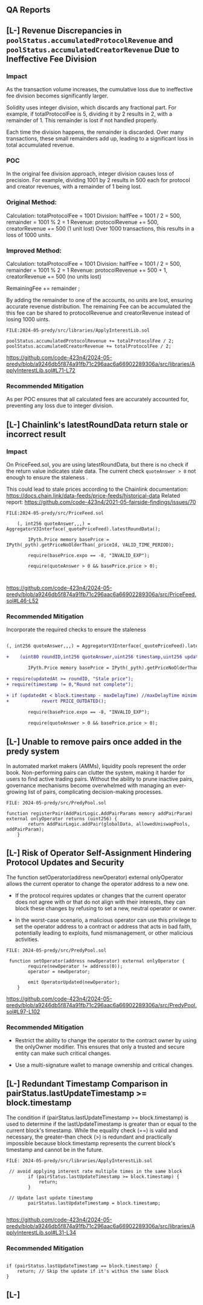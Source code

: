  ## QA Reports

##

## [L-] Revenue Discrepancies in ``poolStatus.accumulatedProtocolRevenue`` and ``poolStatus.accumulatedCreatorRevenue`` Due to Ineffective Fee Division 

### Impact 
As the transaction volume increases, the cumulative loss due to ineffective fee division becomes significantly larger.

Solidity uses integer division, which discards any fractional part. For example, if totalProtocolFee is 5, dividing it by 2 results in 2, with a remainder of 1.
This remainder is lost if not handled properly.

Each time the division happens, the remainder is discarded. Over many transactions, these small remainders add up, leading to a significant loss in total accumulated revenue.

### POC

In the original fee division approach, integer division causes loss of precision. For example, dividing 1001 by 2 results in 500 each for protocol and creator revenues, with a remainder of 1 being lost.

### Original Method:
Calculation: totalProtocolFee = 1001
Division: halfFee = 1001 / 2 = 500, remainder = 1001 % 2 = 1
Revenue: protocolRevenue += 500, creatorRevenue += 500 (1 unit lost)
Over 1000 transactions, this results in a loss of 1000 units.

### Improved Method:
Calculation: totalProtocolFee = 1001
Division: halfFee = 1001 / 2 = 500, remainder = 1001 % 2 = 1
Revenue: protocolRevenue += 500 + 1, creatorRevenue += 500 (no units lost)

RemainingFee += remainder ;

By adding the remainder to one of the accounts, no units are lost, ensuring accurate revenue distribution. The remaining Fee can be accumulated the this fee can be shared to  protocolRevenue and creatorRevenue instead of losing 1000 uints.


```solidity
FILE:2024-05-predy/src/libraries/ApplyInterestLib.sol

poolStatus.accumulatedProtocolRevenue += totalProtocolFee / 2;
poolStatus.accumulatedCreatorRevenue += totalProtocolFee / 2;

```
https://github.com/code-423n4/2024-05-predy/blob/a9246db5f874a91fb71c296aac6a66902289306a/src/libraries/ApplyInterestLib.sol#L71-L72

### Recommended Mitigation
As per POC ensures that all calculated fees are accurately accounted for, preventing any loss due to integer division. 

##

## [L-] Chainlink's latestRoundData return stale or incorrect result

### Impact

On PriceFeed.sol, you are using latestRoundData, but there is no check if the return value indicates stale data. The current check ``quoteAnswer > 0`` not enough to ensure the staleness . 

This could lead to stale prices according to the Chainlink documentation: https://docs.chain.link/data-feeds/price-feeds/historical-data Related report: https://github.com/code-423n4/2021-05-fairside-findings/issues/70

```solidity
FILE:2024-05-predy/src/PriceFeed.sol

    (, int256 quoteAnswer,,,) = AggregatorV3Interface(_quotePriceFeed).latestRoundData();

        IPyth.Price memory basePrice = IPyth(_pyth).getPriceNoOlderThan(_priceId, VALID_TIME_PERIOD);

        require(basePrice.expo == -8, "INVALID_EXP");

        require(quoteAnswer > 0 && basePrice.price > 0);

        

```
https://github.com/code-423n4/2024-05-predy/blob/a9246db5f874a91fb71c296aac6a66902289306a/src/PriceFeed.sol#L46-L52

### Recommended Mitigation
Incorporate the required checks to ensure the staleness 

```diff

(, int256 quoteAnswer,,,) = AggregatorV3Interface(_quotePriceFeed).latestRoundData();

+    (uint80 roundID,int256 quoteAnswer,uint256 timestamp,uint256 updatedAt,) = AggregatorV3Interface(_quotePriceFeed).latestRoundData();

        IPyth.Price memory basePrice = IPyth(_pyth).getPriceNoOlderThan(_priceId, VALID_TIME_PERIOD);

+ require(updatedAt >= roundID, "Stale price");
+ require(timestamp != 0,"Round not complete");

+ if (updatedAt < block.timestamp - maxDelayTime) //maxDelayTime minimum allowed delay 
+            revert PRICE_OUTDATED();
        
        require(basePrice.expo == -8, "INVALID_EXP");

        require(quoteAnswer > 0 && basePrice.price > 0);

```

##

## [L-] Unable to remove pairs once added in the predy system

 In automated market makers (AMMs), liquidity pools represent the order book. Non-performing pairs can clutter the system, making it harder for users to find active trading pairs. Without the ability to prune inactive pairs, governance mechanisms become overwhelmed with managing an ever-growing list of pairs, complicating decision-making processes.


```solidity
FILE: 2024-05-predy/src/PredyPool.sol 

function registerPair(AddPairLogic.AddPairParams memory addPairParam) external onlyOperator returns (uint256) {
        return AddPairLogic.addPair(globalData, allowedUniswapPools, addPairParam);
    }

``` 

##

## [L-] Risk of Operator Self-Assignment Hindering Protocol Updates and Security 

The function setOperator(address newOperator) external onlyOperator allows the current operator to change the operator address to a new one. 

- If the protocol requires updates or changes that the current operator does not agree with or that do not align with their interests, they can block these changes by refusing to set a new, neutral operator or owner. 

- In the worst-case scenario, a malicious operator can use this privilege to set the operator address to a contract or address that acts in bad faith, potentially leading to exploits, fund mismanagement, or other malicious activities.


```solidity
FILE: 2024-05-predy/src/PredyPool.sol

 function setOperator(address newOperator) external onlyOperator {
        require(newOperator != address(0));
        operator = newOperator;

        emit OperatorUpdated(newOperator);
    }

```
https://github.com/code-423n4/2024-05-predy/blob/a9246db5f874a91fb71c296aac6a66902289306a/src/PredyPool.sol#L97-L102

### Recommended Mitigation
- Restrict the ability to change the operator to the contract owner by using the onlyOwner modifier. This ensures that only a trusted and secure entity can make such critical changes.

- Use a multi-signature wallet to manage ownership and critical changes.

##

## [L-]  Redundant Timestamp Comparison in pairStatus.lastUpdateTimestamp >= block.timestamp

The condition if (pairStatus.lastUpdateTimestamp >= block.timestamp) is used to determine if the lastUpdateTimestamp is greater than or equal to the current block's timestamp. While the equality check (==) is valid and necessary, the greater-than check (>) is redundant and practically impossible because block.timestamp represents the current block's timestamp and cannot be in the future.

```solidity
FILE: 2024-05-predy/src/libraries/ApplyInterestLib.sol

 // avoid applying interest rate multiple times in the same block
        if (pairStatus.lastUpdateTimestamp >= block.timestamp) {
            return;
        }

 // Update last update timestamp
        pairStatus.lastUpdateTimestamp = block.timestamp;


```
https://github.com/code-423n4/2024-05-predy/blob/a9246db5f874a91fb71c296aac6a66902289306a/src/libraries/ApplyInterestLib.sol#L31-L34

### Recommended Mitigation

```solidity

if (pairStatus.lastUpdateTimestamp == block.timestamp) {
    return; // Skip the update if it's within the same block
}

```

##

## [L-] 







